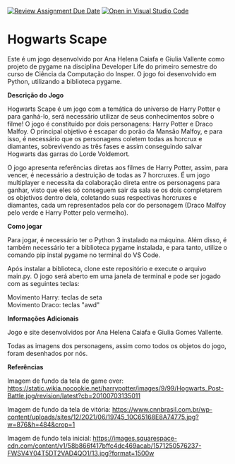 [![Review Assignment Due Date](https://classroom.github.com/assets/deadline-readme-button-24ddc0f5d75046c5622901739e7c5dd533143b0c8e959d652212380cedb1ea36.svg)](https://classroom.github.com/a/F62_0SL3)
[![Open in Visual Studio Code](https://classroom.github.com/assets/open-in-vscode-718a45dd9cf7e7f842a935f5ebbe5719a5e09af4491e668f4dbf3b35d5cca122.svg)](https://classroom.github.com/online_ide?assignment_repo_id=10907865&assignment_repo_type=AssignmentRepo)
# Hogwarts Scape

Este é um jogo desenvolvido por Ana Helena Caiafa e Giulia Vallente como projeto de pygame na disciplina Developer Life do primeiro semestre do curso de Ciência da Computação do Insper. O jogo foi desenvolvido em Python, utilizando a biblioteca pygame.

**Descrição do Jogo**

Hogwarts Scape é um jogo com a temática do universo de Harry Potter e para ganhá-lo, será necessário utilizar de seus conhecimentos sobre o filme! O jogo é constituído por dois personagens: Harry Potter e Draco Malfoy. O principal objetivo é escapar do porão da Mansão Malfoy, e para isso, é necessário que os personagens coletem todas as horcrux e diamantes, sobrevivendo as três fases e assim conseguindo salvar Hogwarts das garras do Lorde Voldemort. 

O jogo apresenta referências diretas aos filmes de Harry Potter, assim, para vencer, é necessário a destruição de todas as 7 horcruxes. É um jogo multiplayer e necessita da colaboração direta entre os personagens para ganhar, visto que eles só conseguem sair da sala se os dois completarem os objetivos dentro dela, coletando suas respectivas horcruxes e diamantes, cada um representados pela cor do personagem (Draco Malfoy pelo verde e Harry Potter pelo vermelho).

**Como jogar**

Para jogar, é necessário ter o Python 3 instalado na máquina. Além disso, é também necessário ter a biblioteca pygame instalada, e para tanto, utilize o comando pip instal pygame no terminal do VS Code. 

Após instalar a biblioteca, clone este repositório e execute o arquivo main.py. O jogo será aberto em uma janela de terminal e pode ser jogado com as seguintes teclas:

Movimento Harry: teclas de seta</br>
Movimento Draco: teclas "awd" 

**Informações Adicionais**

Jogo e site desenvolvidos por Ana Helena Caiafa e Giulia Gomes Vallente.

Todas as imagens dos personagens, assim como todos os objetos do jogo, foram desenhados por nós. 

**Referências**

Imagem de fundo da tela de game over: https://static.wikia.nocookie.net/harrypotter/images/9/99/Hogwarts_Post-Battle.jpg/revision/latest?cb=20100703135011

Imagem de fundo da tela de vitória: https://www.cnnbrasil.com.br/wp-content/uploads/sites/12/2021/06/19745_10C65168E8A74775.jpg?w=876&h=484&crop=1

Imagem de fundo tela inicial: https://images.squarespace-cdn.com/content/v1/58b866f417bffc4dc469acab/1571250576237-FWSV4Y04T5DT2VAD4QO1/13.jpg?format=1500w